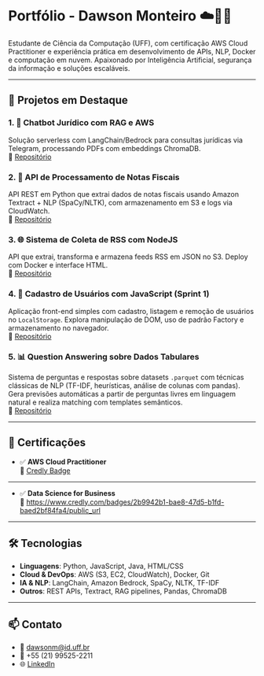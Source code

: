 # Portfólio - Dawson Monteiro ☁️👨‍💻

Estudante de Ciência da Computação (UFF), com certificação AWS Cloud Practitioner e experiência prática em desenvolvimento de APIs, NLP, Docker e computação em nuvem. Apaixonado por Inteligência Artificial, segurança da informação e soluções escaláveis.

---

## 🚀 Projetos em Destaque

### 1. 🧠 Chatbot Jurídico com RAG e AWS
Solução serverless com LangChain/Bedrock para consultas jurídicas via Telegram, processando PDFs com embeddings ChromaDB.  
🔗 [Repositório](https://github.com/Compass-pb-aws-2025-JANEIRO/sprints-7-8-pb-aws-janeiro/tree/grupo-3)

### 2. 🧾 API de Processamento de Notas Fiscais
API REST em Python que extrai dados de notas fiscais usando Amazon Textract + NLP (SpaCy/NLTK), com armazenamento em S3 e logs via CloudWatch.  
🔗 [Repositório](https://github.com/Compass-pb-aws-2025-JANEIRO/sprints-4-5-6-pb-aws-janeiro/tree/grupo-3)

### 3. 🌐 Sistema de Coleta de RSS com NodeJS
API que extrai, transforma e armazena feeds RSS em JSON no S3. Deploy com Docker e interface HTML.  
🔗 [Repositório](https://github.com/Compass-pb-aws-2025-JANEIRO/sprints-2-3-pb-aws-janeiro/tree/grupo-4)

### 4. 🧾 Cadastro de Usuários com JavaScript (Sprint 1)
Aplicação front-end simples com cadastro, listagem e remoção de usuários no `LocalStorage`. Explora manipulação de DOM, uso de padrão Factory e armazenamento no navegador.  
🔗 [Repositório](https://github.com/Compass-pb-aws-2025-JANEIRO/sprint-1-pb-aws-janeiro/tree/dawson-monteiro)

### 5. 📊 Question Answering sobre Dados Tabulares
Sistema de perguntas e respostas sobre datasets `.parquet` com técnicas clássicas de NLP (TF-IDF, heurísticas, análise de colunas com pandas). Gera previsões automáticas a partir de perguntas livres em linguagem natural e realiza matching com templates semânticos.  
🔗 [Repositório](https://github.com/dwsoliv73/question-answering-tabular)

---

## 📜 Certificações

- ✅ **AWS Cloud Practitioner**  
🔗 [Credly Badge](https://www.credly.com/badges/06a16251-6b0d-4d07-8699-061ad119ec14/linked_in_profile)

---

- ✅ **Data Science for Business**  
🔗 https://www.credly.com/badges/2b9942b1-bae8-47d5-b1fd-baed2bf84fa4/public_url

---

## 🛠️ Tecnologias

- **Linguagens**: Python, JavaScript, Java, HTML/CSS  
- **Cloud & DevOps**: AWS (S3, EC2, CloudWatch), Docker, Git  
- **IA & NLP**: LangChain, Amazon Bedrock, SpaCy, NLTK, TF-IDF  
- **Outros**: REST APIs, Textract, RAG pipelines, Pandas, ChromaDB

---

## 📫 Contato

- 📧 dawsonm@id.uff.br  
- 📱 +55 (21) 99525-2211  
- 🌐 [LinkedIn](https://www.linkedin.com/dawson-monteiro/)
